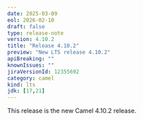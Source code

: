 ```yaml
---
date: 2025-03-09
eol: 2026-02-10
draft: false
type: release-note
version: 4.10.2
title: "Release 4.10.2"
preview: "New LTS release 4.10.2"
apiBreaking: ""
knownIssues: ""
jiraVersionId: 12355692
category: camel
kind: lts
jdk: [17,21]
---
```


This release is the new Camel 4.10.2 release.
